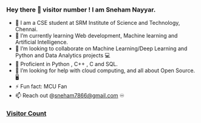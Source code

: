 ### Hey there 👋 visitor number ! I am Sneham Nayyar.


- 🔰  I am a CSE student at SRM Institute of Science and Technology, Chennai.
- 🌱 I’m currently learning Web development, Machine learning and Artificial Intelligence.
- 👯 I’m looking to collaborate on Machine Learning/Deep Learning and Python and Data Analytics projects 💻
- 🛄 Proficient in Python , C++ , C and SQL.
- 🤔 I’m looking for help with cloud computing, and all about Open Source. 🖥
- ⚡ Fun fact: MCU Fan
- 📫 Reach out @sneham7866@gmail.com ♾ 


### [Visitor Count](https://profile-counter.glitch.me/sneham66/count.svg)
